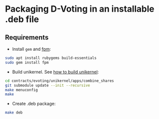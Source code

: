 # Packaging D-Voting in an installable .deb file

## Requirements

- Install `gem` and [fpm](https://fpm.readthedocs.io/en/latest/installation.html):

```sh
sudo apt install rubygems build-essentials
sudo gem install fpm
```

- Build unikernel. See [how to build unikernel](../contracts/evoting/unikernel/apps/combine_shares/README.md):

```sh
cd contracts/evoting/unikernel/apps/combine_shares
git submodule update --init --recursive 
make menuconfig
make
```

- Create .deb package:

```sh
make deb
```
